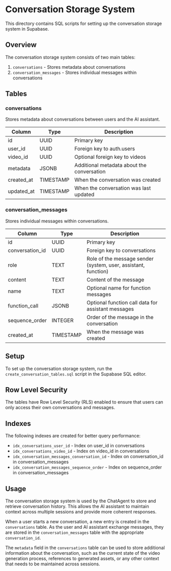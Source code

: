 # Conversation Storage System

This directory contains SQL scripts for setting up the conversation storage system in Supabase.

## Overview

The conversation storage system consists of two main tables:

1. `conversations` - Stores metadata about conversations
2. `conversation_messages` - Stores individual messages within conversations

## Tables

### conversations

Stores metadata about conversations between users and the AI assistant.

| Column      | Type      | Description                                   |
|-------------|-----------|-----------------------------------------------|
| id          | UUID      | Primary key                                   |
| user_id     | UUID      | Foreign key to auth.users                     |
| video_id    | UUID      | Optional foreign key to videos                |
| metadata    | JSONB     | Additional metadata about the conversation    |
| created_at  | TIMESTAMP | When the conversation was created             |
| updated_at  | TIMESTAMP | When the conversation was last updated        |

### conversation_messages

Stores individual messages within conversations.

| Column          | Type      | Description                                   |
|-----------------|-----------|-----------------------------------------------|
| id              | UUID      | Primary key                                   |
| conversation_id | UUID      | Foreign key to conversations                  |
| role            | TEXT      | Role of the message sender (system, user, assistant, function) |
| content         | TEXT      | Content of the message                        |
| name            | TEXT      | Optional name for function messages           |
| function_call   | JSONB     | Optional function call data for assistant messages |
| sequence_order  | INTEGER   | Order of the message in the conversation      |
| created_at      | TIMESTAMP | When the message was created                  |

## Setup

To set up the conversation storage system, run the `create_conversation_tables.sql` script in the Supabase SQL editor.

## Row Level Security

The tables have Row Level Security (RLS) enabled to ensure that users can only access their own conversations and messages.

## Indexes

The following indexes are created for better query performance:

- `idx_conversations_user_id` - Index on user_id in conversations
- `idx_conversations_video_id` - Index on video_id in conversations
- `idx_conversation_messages_conversation_id` - Index on conversation_id in conversation_messages
- `idx_conversation_messages_sequence_order` - Index on sequence_order in conversation_messages

## Usage

The conversation storage system is used by the ChatAgent to store and retrieve conversation history. This allows the AI assistant to maintain context across multiple sessions and provide more coherent responses.

When a user starts a new conversation, a new entry is created in the `conversations` table. As the user and AI assistant exchange messages, they are stored in the `conversation_messages` table with the appropriate `conversation_id`.

The `metadata` field in the `conversations` table can be used to store additional information about the conversation, such as the current state of the video generation process, references to generated assets, or any other context that needs to be maintained across sessions.
